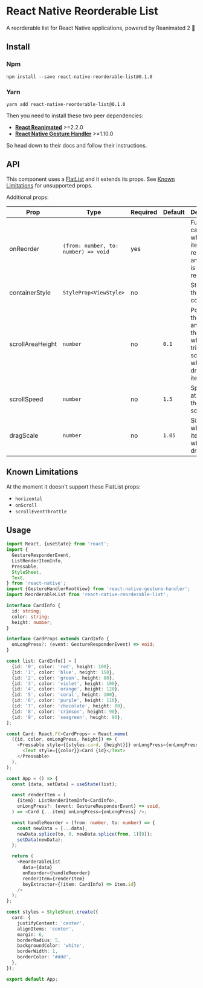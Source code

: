 # React Native Reorderable List

A reorderable list for React Native applications, powered by Reanimated 2 🚀

## Install

### Npm

 ```
 npm install --save react-native-reorderable-list@0.1.0
 ```

### Yarn

 ```
 yarn add react-native-reorderable-list@0.1.0
 ```

Then you need to install these two peer dependencies:

  - [**React Reanimated**](https://docs.swmansion.com/react-native-reanimated/docs/fundamentals/installation) >=2.2.0
  - [**React Native Gesture Handler**](https://docs.swmansion.com/react-native-gesture-handler/docs/#installation) >=1.10.0

So head down to their docs and follow their instructions.

## API

This component uses a [FlatList](https://reactnative.dev/docs/flatlist) and it extends its props. See [Known Limitations](#known-limitations) for unsupported props.

Additional props:

| Prop                      | Type                                  | Required   | Default   | Description                                           |
|---------------------------|---------------------------------------|------------|-----------|-------------------------------------------------------|
| onReorder                 | `(from: number, to: number) => void`  | yes        |           | Function called when an item is released and the list is reordered. |
| containerStyle            | `StyleProp<ViewStyle>`                | no         |           | Style for the FlatList container.                     |
| scrollAreaHeight          | `number`                              | no         | `0.1`     | Portion on the bottom and top of the list which triggers scrolling when dragging an item. |
| scrollSpeed               | `number`                              | no         | `1.5`     | Speed ratio at which the list scrolls.                |
| dragScale                 | `number`                              | no         | `1.05`    | Size ratio to which an item scales when dragged.      |

## Known Limitations

At the moment it doesn't support these FlatList props:

  - ```horizontal```
  - ```onScroll```
  - ```scrollEventThrottle```

## Usage

```typescript
import React, {useState} from 'react';
import {
  GestureResponderEvent,
  ListRenderItemInfo,
  Pressable,
  StyleSheet,
  Text,
} from 'react-native';
import {GestureHandlerRootView} from 'react-native-gesture-handler';
import ReorderableList from 'react-native-reorderable-list';

interface CardInfo {
  id: string;
  color: string;
  height: number;
}

interface CardProps extends CardInfo {
  onLongPress?: (event: GestureResponderEvent) => void;
}

const list: CardInfo[] = [
  {id: '0', color: 'red', height: 100},
  {id: '1', color: 'blue', height: 150},
  {id: '2', color: 'green', height: 80},
  {id: '3', color: 'violet', height: 100},
  {id: '4', color: 'orange', height: 120},
  {id: '5', color: 'coral', height: 100},
  {id: '6', color: 'purple', height: 110},
  {id: '7', color: 'chocolate', height: 80},
  {id: '8', color: 'crimson', height: 90},
  {id: '9', color: 'seagreen', height: 90},
];

const Card: React.FC<CardProps> = React.memo(
  ({id, color, onLongPress, height}) => (
    <Pressable style={[styles.card, {height}]} onLongPress={onLongPress}>
      <Text style={{color}}>Card {id}</Text>
    </Pressable>
  ),
);

const App = () => {
  const [data, setData] = useState(list);

  const renderItem = (
    {item}: ListRenderItemInfo<CardInfo>,
    onLongPress?: (event: GestureResponderEvent) => void,
  ) => <Card {...item} onLongPress={onLongPress} />;

  const handleReorder = (from: number, to: number) => {
    const newData = [...data];
    newData.splice(to, 0, newData.splice(from, 1)[0]);
    setData(newData);
  };

  return (
    <ReorderableList
      data={data}
      onReorder={handleReorder}
      renderItem={renderItem}
      keyExtractor={(item: CardInfo) => item.id}
    />
  );
};

const styles = StyleSheet.create({
  card: {
    justifyContent: 'center',
    alignItems: 'center',
    margin: 6,
    borderRadius: 5,
    backgroundColor: 'white',
    borderWidth: 1,
    borderColor: '#ddd',
  },
});

export default App;
```
